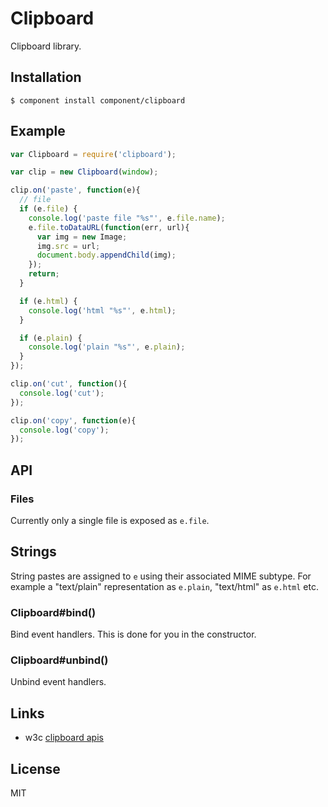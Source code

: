 
# Clipboard

  Clipboard library.

## Installation

```
$ component install component/clipboard
```

## Example

```js
var Clipboard = require('clipboard');

var clip = new Clipboard(window);

clip.on('paste', function(e){
  // file
  if (e.file) {
    console.log('paste file "%s"', e.file.name);
    e.file.toDataURL(function(err, url){
      var img = new Image;
      img.src = url;
      document.body.appendChild(img);
    });
    return;
  }

  if (e.html) {
    console.log('html "%s"', e.html);
  }

  if (e.plain) {
    console.log('plain "%s"', e.plain);
  }
});

clip.on('cut', function(){
  console.log('cut');
});

clip.on('copy', function(e){
  console.log('copy');
});
```

## API

### Files

  Currently only a single file is exposed as `e.file`.

## Strings

  String pastes are assigned to `e` using their associated MIME subtype. For example
  a "text/plain" representation as `e.plain`, "text/html" as `e.html` etc.

### Clipboard#bind()

  Bind event handlers. This is done for you in the constructor.

### Clipboard#unbind()

  Unbind event handlers.

## Links

  - w3c [clipboard apis](http://www.w3.org/TR/clipboard-apis/)

## License

 MIT